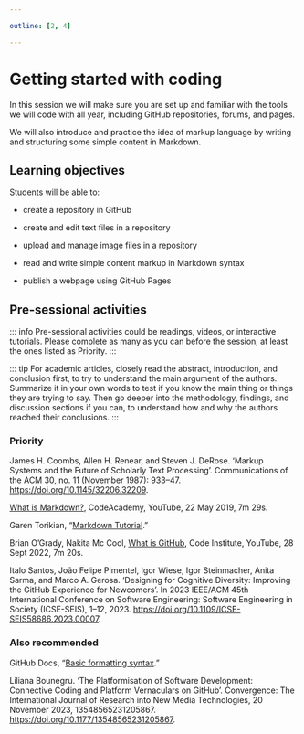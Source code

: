 ```yaml
---

outline: [2, 4]

---
```


# Getting started with coding

In this session we will make sure you are set up and familiar with the tools we will code with all year, including GitHub repositories, forums, and pages.

We will also introduce and practice the idea of markup language by writing and structuring some simple content in Markdown.

## Learning objectives

Students will be able to:

- create a repository in GitHub

- create and edit text files in a repository

- upload and manage image files in a repository

- read and write simple content markup in Markdown syntax

- publish a webpage using GitHub Pages

## Pre-sessional activities

::: info
Pre-sessional activities could be readings, videos, or interactive tutorials. Please complete as many as you can before the session, at least the ones listed as Priority.
:::

::: tip
For academic articles, closely read the abstract, introduction, and conclusion first, to try to understand the main argument of the authors. Summarize it in your own words to test if you know the main thing or things they are trying to say. Then go deeper into the methodology, findings, and discussion sections if you can, to understand how and why the authors reached their conclusions.
:::

### Priority

James H. Coombs, Allen H. Renear, and Steven J. DeRose. ‘Markup Systems and the Future of Scholarly Text Processing’. Communications of the ACM 30, no. 11 (November 1987): 933–47. https://doi.org/10.1145/32206.32209. 

[What is Markdown?](https://youtu.be/f49LJV1i-_w), CodeAcademy, YouTube, 22 May 2019, 7m 29s.

Garen Torikian, “[Markdown Tutorial](https://www.markdowntutorial.com/).”

Brian O’Grady, Nakita Mc Cool, [What is GitHub](https://youtu.be/BUE2LaSzijM), Code Institute, YouTube, 28 Sept 2022, 7m 20s.

Italo Santos, João Felipe Pimentel, Igor Wiese, Igor Steinmacher, Anita Sarma, and Marco A. Gerosa. ‘Designing for Cognitive Diversity: Improving the GitHub Experience for Newcomers’. In 2023 IEEE/ACM 45th International Conference on Software Engineering: Software Engineering in Society (ICSE-SEIS), 1–12, 2023. https://doi.org/10.1109/ICSE-SEIS58686.2023.00007.

### Also recommended

GitHub Docs, “[Basic formatting syntax](https://docs.github.com/en/get-started/writing-on-github/getting-started-with-writing-and-formatting-on-github/basic-writing-and-formatting-syntax).”

Liliana Bounegru. ‘The Platformisation of Software Development: Connective Coding and Platform Vernaculars on GitHub’. Convergence: The International Journal of Research into New Media Technologies, 20 November 2023, 13548565231205867. https://doi.org/10.1177/13548565231205867.
